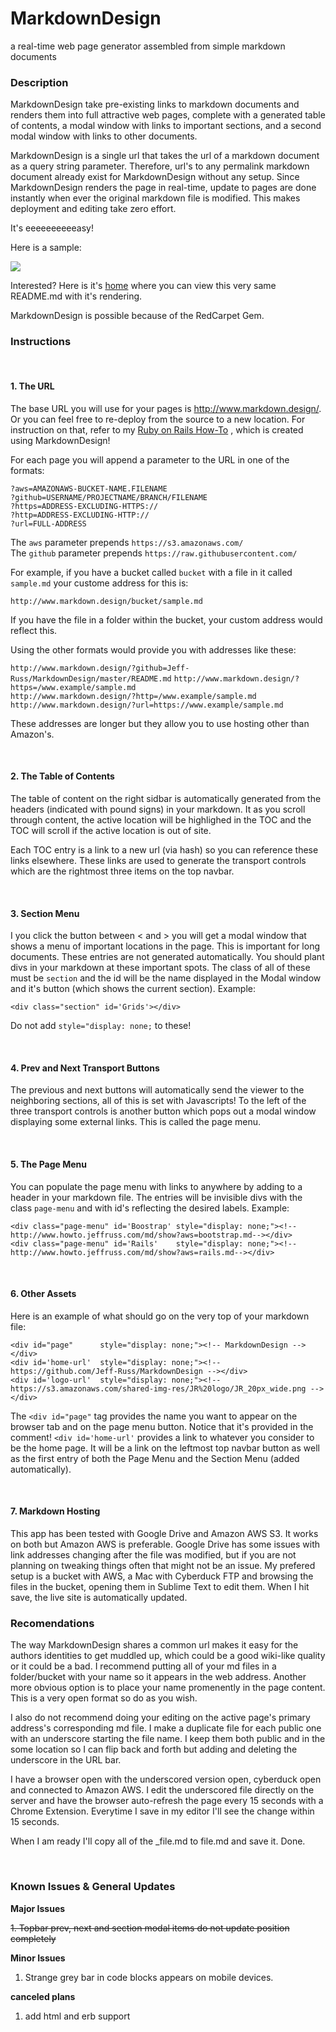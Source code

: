 
<div id="page"      style="display: none;"><!--md.design--></div>
<div id='home-url'  style="display: none;"><!--http://www.markdown.design--></div>
<div id='logo-url'  style="display: none;"><!--https://s3.amazonaws.com/shared-img-res/JR%20logo/JR_20px_wide.png--></div>

<div class="page-menu" id='On Github'    style="display: none;"><!--https://github.com/Jeff-Russ/MarkdownDesign--></div>
<div class="page-menu" id='Author'    style="display: none;"><!--http://www.markdown.design--></div>
<div class="page-menu" id='Example 1' style="display: none;"><!--http://www.markdown.design/?docs=bootstrap--></div>
<div class="page-menu" id='Example 2' style="display: none;"><!--http://www.markdown.design/?docs=rails--></div>

<div class="section" id='About'></div> 

# MarkdownDesign

a real-time web page generator assembled from simple markdown documents

### Description

MarkdownDesign take pre-existing links to markdown documents and renders them into 
full attractive web pages, complete with a generated table of contents, a modal 
window with links to important sections, and a second modal window with links to
other documents. 

MarkdownDesign is a single url that takes the url of a markdown document as a query 
string parameter. Therefore, url's to any permalink markdown document already 
exist for MarkdownDesign without any setup. Since MarkdownDesign renders the page in 
real-time, update to pages are done instantly when ever the original markdown 
file is modified. This makes deployment and editing take zero effort.  

It's eeeeeeeeeeasy!  

<p class='github-only'> Here is a sample:</p>

<img class='github-only' 
src='https://s3.amazonaws.com/shared-img-res/livepage_heroku/LivePage-md_preview.png'>

Interested? Here is it's [home](http://www.markdown.design/?file=README) where you can
view this very same README.md with it's rendering.

MarkdownDesign is possible because of the RedCarpet Gem.

<div class="section" id='Instructions'></div> 

### Instructions

<br /><div class="section" id="URL's"></div> 

#### 1. The URL

The base URL you will use for your pages is http://www.markdown.design/.
Or you can feel free to re-deploy from the source to a new location. For instruction 
on that, refer to my [Ruby on Rails How-To](http://www.howto.jeffruss.com/?aws=jeffruss/rails)
, which is created using MarkdownDesign!

For each page you will append a parameter to the URL in one of the formats:  
    
`?aws=AMAZONAWS-BUCKET-NAME.FILENAME`  
`?github=USERNAME/PROJECTNAME/BRANCH/FILENAME`  
`?https=ADDRESS-EXCLUDING-HTTPS://`  
`?http=ADDRESS-EXCLUDING-HTTP://`  
`?url=FULL-ADDRESS`  

The `aws` parameter prepends `https://s3.amazonaws.com/`  
The `github` parameter prepends `https://raw.githubusercontent.com/`

For example, if you have a bucket called `bucket` with a file in it called `sample.md` 
your custome address for this is:  
  
`http://www.markdown.design/bucket/sample.md`  

If you have the file in a folder within the bucket, your custom address would 
reflect this.  
  
Using the other formats would provide you with addresses like these:

`http://www.markdown.design/?github=Jeff-Russ/MarkdownDesign/master/README.md`
`http://www.markdown.design/?https=/www.example/sample.md`  
`http://www.markdown.design/?http=/www.example/sample.md`  
`http://www.markdown.design/?url=https://www.example/sample.md` 

These addresses are longer but they allow you to use hosting other than Amazon's. 

<br />

<div class="section" id='TOC'></div> 

#### 2. The Table of Contents

The table of content on the right sidbar is automatically generated from the 
headers (indicated with pound signs) in your markdown. It as you scroll through 
content, the active location will be highlighed in the TOC and the TOC will scroll 
if the active location is out of site.  

Each TOC entry is a link to a new url (via hash) so you can reference these links 
elsewhere. These links are used to generate the transport controls which are the 
rightmost three items on the top navbar.

<br />
<div class="section" id='Menu Bar'></div> 

#### 3. Section Menu

I you click the button between < and > you will get a modal window that shows a 
menu of important locations in the page. This is important for long documents. 
These entries are not generated automatically. You should plant divs in your 
markdown at these important spots. The class of all of these must be `section` 
and the id will be the name displayed in the Modal window and it's button (which 
shows the current section). Example:

    <div class="section" id='Grids'></div> 

Do not add `style="display: none;` to these!  

<br />

#### 4. Prev and Next Transport Buttons

The previous and next buttons will automatically send the viewer to the neighboring 
sections, all of this is set with Javascripts! To the left of the three transport 
controls is another button which pops out a modal window displaying some external 
links. This is called the page menu.

<br />

#### 5. The Page Menu

You can populate the page menu with links to anywhere by adding to a header in your 
markdown file. The entries will be invisible divs with the class `page-menu` and 
with id's reflecting the desired labels. Example:

    <div class="page-menu" id='Boostrap' style="display: none;"><!--http://www.howto.jeffruss.com/md/show?aws=bootstrap.md--></div>
    <div class="page-menu" id='Rails'    style="display: none;"><!--http://www.howto.jeffruss.com/md/show?aws=rails.md--></div>

<br />
<div class="section" id='Assets'></div> 

#### 6. Other Assets

Here is an example of what should go on the very top of your markdown file:

    <div id="page"      style="display: none;"><!-- MarkdownDesign --></div>
    <div id='home-url'  style="display: none;"><!-- https://github.com/Jeff-Russ/MarkdownDesign --></div>
    <div id='logo-url'  style="display: none;"><!-- https://s3.amazonaws.com/shared-img-res/JR%20logo/JR_20px_wide.png --></div>

The `<div id="page"` tag provides the name you want to appear on the browser tab 
and on the page menu button. Notice that it's provided in the comment! 
`<div id='home-url'` provides a link to whatever you consider to be the home page. 
It will be a link on the leftmost top navbar button as well as the first entry 
of both the Page Menu and the Section Menu (added automatically). 

<br /><div class="section" id='The .md'></div> 

#### 7. Markdown Hosting

This app has been tested with Google Drive and Amazon AWS S3. It works on both 
but Amazon AWS is preferable. Google Drive has some issues with link addresses 
changing after the file was modified, but if you are not planning on tweaking 
things often that might not be an issue. My prefered setup is a bucket with AWS, 
a Mac with Cyberduck FTP and browsing the files in the bucket, opening them in 
Sublime Text to edit them. When I hit save, the live site is automatically updated. 

### Recomendations

The way MarkdownDesign shares a common url makes it easy for the authors identities 
to get muddled up, which could be a good wiki-like quality or it could be a bad. 
I recommend putting all of your md files in a folder/bucket with your name so it 
appears in the web address. Another more obvious option is to place your name 
promenently in the page content. This is a very open format so do as you wish.  

I also do not recommend doing your editing on the active page's primary address's
corresponding md file. I make a duplicate file for each public one with an 
underscore starting the file name. I keep them both public and in the some location 
so I can flip back and forth but adding and deleting the underscore in the URL 
bar. 

I have a browser open with the underscored version open, cyberduck open and 
connected to Amazon AWS. I edit the underscored file directly on the server and 
have the browser auto-refresh the page every 15 seconds with a Chrome Extension.
Everytime I save in my editor I'll see the change within 15 seconds. 

When I am ready I'll copy all of the _file.md to file.md and save it. Done.

<br /><div class="section" id='News'></div> 

### Known Issues & General Updates

**Major Issues**

~~1. Topbar prev, next and section modal items do not update position completely~~

**Minor Issues**

1. Strange grey bar in code blocks appears on mobile devices.

<!--**Fixed/Added in this most recent commit** -->

<!--1. Better support for non-toc pages!-->

<!--**plans**-->

**canceled plans**

1. add html and erb support  